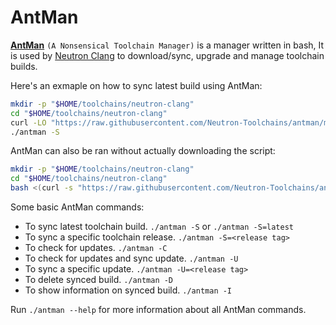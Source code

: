 # AntMan
**[AntMan](https://github.com/Neutron-Toolchains/antman.git)** `(A Nonsensical Toolchain Manager)` is a manager written in bash, It is used by [Neutron Clang](https://github.com/Neutron-Toolchains/clang-build-catalogue) to download/sync, upgrade and manage toolchain builds.

Here's an exmaple on how to sync latest build using AntMan:
```bash
mkdir -p "$HOME/toolchains/neutron-clang"
cd "$HOME/toolchains/neutron-clang"
curl -LO "https://raw.githubusercontent.com/Neutron-Toolchains/antman/main/antman"
./antman -S
```

AntMan can also be ran without actually downloading the script:
```bash
mkdir -p "$HOME/toolchains/neutron-clang"
cd "$HOME/toolchains/neutron-clang"
bash <(curl -s "https://raw.githubusercontent.com/Neutron-Toolchains/antman/main/antman") -S
```

Some basic AntMan commands:
- To sync latest toolchain build. `./antman -S` or `./antman -S=latest`
- To sync a specific toolchain release. `./antman -S=<release tag>`
- To check for updates. `./antman -C`
- To check for updates and sync update. `./antman -U`
- To sync a specific update. `./antman -U=<release tag>`
- To delete synced build. `./antman -D`
- To show information on synced build. `./antman -I`

Run `./antman --help` for more information about all AntMan commands.
